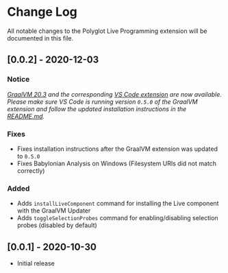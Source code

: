 # Change Log

All notable changes to the Polyglot Live Programming extension will be documented in this file.

## [0.0.2] - 2020-12-03

### Notice

*[GraalVM 20.3](https://github.com/graalvm/graalvm-ce-builds/releases/tag/vm-20.3.0) and the corresponding [VS Code extension](https://marketplace.visualstudio.com/items?itemName=oracle-labs-graalvm.graalvm) are now available. Please make sure VS Code is running version `0.5.0` of the GraalVM extension and follow the updated installation instructions in the [README.md](https://github.com/hpi-swa/polyglot-live-programming/blob/main/README.md).*

### Fixes

- Fixes installation instructions after the GraalVM extension was updated to `0.5.0`
- Fixes Babylonian Analysis on Windows (Filesystem URIs did not match correctly)

### Added

- Adds `installLiveComponent` command for installing the Live component with the GraalVM Updater
- Adds `toggleSelectionProbes` command for enabling/disabling selection probes (disabled by default)

## [0.0.1] - 2020-10-30
- Initial release